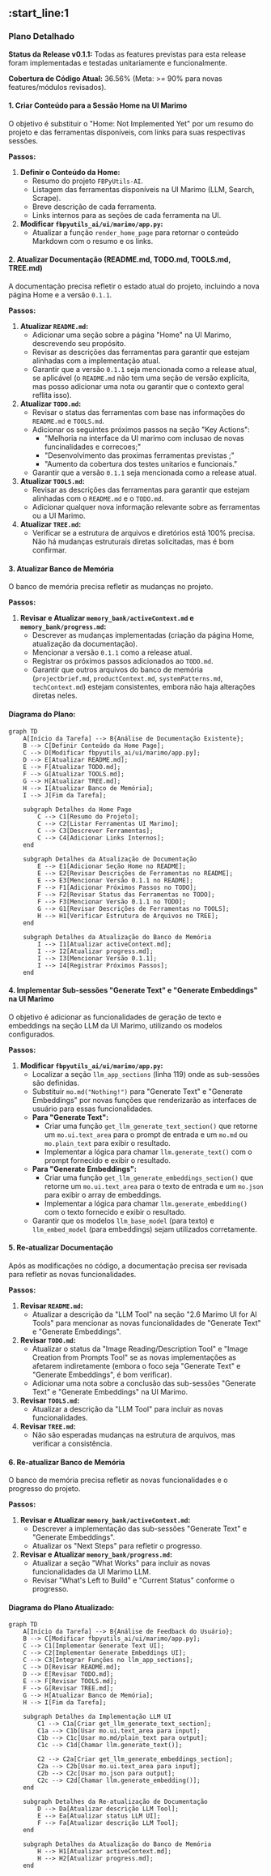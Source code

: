 :start_line:1
-------
### Plano Detalhado

**Status da Release v0.1.1:** Todas as features previstas para esta release foram implementadas e testadas unitariamente e funcionalmente.

**Cobertura de Código Atual:** 36.56% (Meta: >= 90% para novas features/módulos revisados).

#### 1. Criar Conteúdo para a Sessão Home na UI Marimo
O objetivo é substituir o "Home: Not Implemented Yet" por um resumo do projeto e das ferramentas disponíveis, com links para suas respectivas sessões.

**Passos:**
1.  **Definir o Conteúdo da Home:**
    *   Resumo do projeto `FBPyUtils-AI`.
    *   Listagem das ferramentas disponíveis na UI Marimo (LLM, Search, Scrape).
    *   Breve descrição de cada ferramenta.
    *   Links internos para as seções de cada ferramenta na UI.
2.  **Modificar `fbpyutils_ai/ui/marimo/app.py`:**
    *   Atualizar a função `render_home_page` para retornar o conteúdo Markdown com o resumo e os links.

#### 2. Atualizar Documentação (README.md, TODO.md, TOOLS.md, TREE.md)
A documentação precisa refletir o estado atual do projeto, incluindo a nova página Home e a versão `0.1.1`.

**Passos:**
1.  **Atualizar `README.md`:**
    *   Adicionar uma seção sobre a página "Home" na UI Marimo, descrevendo seu propósito.
    *   Revisar as descrições das ferramentas para garantir que estejam alinhadas com a implementação atual.
    *   Garantir que a versão `0.1.1` seja mencionada como a release atual, se aplicável (o `README.md` não tem uma seção de versão explícita, mas posso adicionar uma nota ou garantir que o contexto geral reflita isso).
2.  **Atualizar `TODO.md`:**
    *   Revisar o status das ferramentas com base nas informações do `README.md` e `TOOLS.md`.
    *   Adicionar os seguintes próximos passos na seção "Key Actions":
        *   "Melhoria na interface da UI marimo com inclusao de novas funcinalidades e correcoes;"
        *   "Desenvolvimento das proximas ferramentas previstas ;"
        *   "Aumento da cobertura dos testes unitarios e funcionais."
    *   Garantir que a versão `0.1.1` seja mencionada como a release atual.
3.  **Atualizar `TOOLS.md`:**
    *   Revisar as descrições das ferramentas para garantir que estejam alinhadas com o `README.md` e o `TODO.md`.
    *   Adicionar qualquer nova informação relevante sobre as ferramentas ou a UI Marimo.
4.  **Atualizar `TREE.md`:**
    *   Verificar se a estrutura de arquivos e diretórios está 100% precisa. Não há mudanças estruturais diretas solicitadas, mas é bom confirmar.

#### 3. Atualizar Banco de Memória
O banco de memória precisa refletir as mudanças no projeto.

**Passos:**
1.  **Revisar e Atualizar `memory_bank/activeContext.md` e `memory_bank/progress.md`:**
    *   Descrever as mudanças implementadas (criação da página Home, atualização da documentação).
    *   Mencionar a versão `0.1.1` como a release atual.
    *   Registrar os próximos passos adicionados ao `TODO.md`.
    *   Garantir que outros arquivos do banco de memória (`projectbrief.md`, `productContext.md`, `systemPatterns.md`, `techContext.md`) estejam consistentes, embora não haja alterações diretas neles.

#### Diagrama do Plano:

```mermaid
graph TD
    A[Início da Tarefa] --> B{Análise de Documentação Existente};
    B --> C[Definir Conteúdo da Home Page];
    C --> D[Modificar fbpyutils_ai/ui/marimo/app.py];
    D --> E[Atualizar README.md];
    E --> F[Atualizar TODO.md];
    F --> G[Atualizar TOOLS.md];
    G --> H[Atualizar TREE.md];
    H --> I[Atualizar Banco de Memória];
    I --> J[Fim da Tarefa];

    subgraph Detalhes da Home Page
        C --> C1[Resumo do Projeto];
        C --> C2[Listar Ferramentas UI Marimo];
        C --> C3[Descrever Ferramentas];
        C --> C4[Adicionar Links Internos];
    end

    subgraph Detalhes da Atualização de Documentação
        E --> E1[Adicionar Seção Home no README];
        E --> E2[Revisar Descrições de Ferramentas no README];
        E --> E3[Mencionar Versão 0.1.1 no README];
        F --> F1[Adicionar Próximos Passos no TODO];
        F --> F2[Revisar Status das Ferramentas no TODO];
        F --> F3[Mencionar Versão 0.1.1 no TODO];
        G --> G1[Revisar Descrições de Ferramentas no TOOLS];
        H --> H1[Verificar Estrutura de Arquivos no TREE];
    end

    subgraph Detalhes da Atualização do Banco de Memória
        I --> I1[Atualizar activeContext.md];
        I --> I2[Atualizar progress.md];
        I --> I3[Mencionar Versão 0.1.1];
        I --> I4[Registrar Próximos Passos];
    end
```

#### 4. Implementar Sub-sessões "Generate Text" e "Generate Embeddings" na UI Marimo
O objetivo é adicionar as funcionalidades de geração de texto e embeddings na seção LLM da UI Marimo, utilizando os modelos configurados.

**Passos:**
1.  **Modificar `fbpyutils_ai/ui/marimo/app.py`:**
    *   Localizar a seção `llm_app_sections` (linha 119) onde as sub-sessões são definidas.
    *   Substituir `mo.md("Nothing!")` para "Generate Text" e "Generate Embeddings" por novas funções que renderizarão as interfaces de usuário para essas funcionalidades.
    *   **Para "Generate Text":**
        *   Criar uma função `get_llm_generate_text_section()` que retorne um `mo.ui.text_area` para o prompt de entrada e um `mo.md` ou `mo.plain_text` para exibir o resultado.
        *   Implementar a lógica para chamar `llm.generate_text()` com o prompt fornecido e exibir o resultado.
    *   **Para "Generate Embeddings":**
        *   Criar uma função `get_llm_generate_embeddings_section()` que retorne um `mo.ui.text_area` para o texto de entrada e um `mo.json` para exibir o array de embeddings.
        *   Implementar a lógica para chamar `llm.generate_embedding()` com o texto fornecido e exibir o resultado.
    *   Garantir que os modelos `llm_base_model` (para texto) e `llm_embed_model` (para embeddings) sejam utilizados corretamente.

#### 5. Re-atualizar Documentação
Após as modificações no código, a documentação precisa ser revisada para refletir as novas funcionalidades.

**Passos:**
1.  **Revisar `README.md`:**
    *   Atualizar a descrição da "LLM Tool" na seção "2.6 Marimo UI for AI Tools" para mencionar as novas funcionalidades de "Generate Text" e "Generate Embeddings".
2.  **Revisar `TODO.md`:**
    *   Atualizar o status da "Image Reading/Description Tool" e "Image Creation from Prompts Tool" se as novas implementações as afetarem indiretamente (embora o foco seja "Generate Text" e "Generate Embeddings", é bom verificar).
    *   Adicionar uma nota sobre a conclusão das sub-sessões "Generate Text" e "Generate Embeddings" na UI Marimo.
3.  **Revisar `TOOLS.md`:**
    *   Atualizar a descrição da "LLM Tool" para incluir as novas funcionalidades.
4.  **Revisar `TREE.md`:**
    *   Não são esperadas mudanças na estrutura de arquivos, mas verificar a consistência.

#### 6. Re-atualizar Banco de Memória
O banco de memória precisa refletir as novas funcionalidades e o progresso do projeto.

**Passos:**
1.  **Revisar e Atualizar `memory_bank/activeContext.md`:**
    *   Descrever a implementação das sub-sessões "Generate Text" e "Generate Embeddings".
    *   Atualizar os "Next Steps" para refletir o progresso.
2.  **Revisar e Atualizar `memory_bank/progress.md`:**
    *   Atualizar a seção "What Works" para incluir as novas funcionalidades da UI Marimo LLM.
    *   Revisar "What's Left to Build" e "Current Status" conforme o progresso.

#### Diagrama do Plano Atualizado:

```mermaid
graph TD
    A[Início da Tarefa] --> B{Análise de Feedback do Usuário};
    B --> C[Modificar fbpyutils_ai/ui/marimo/app.py];
    C --> C1[Implementar Generate Text UI];
    C --> C2[Implementar Generate Embeddings UI];
    C --> C3[Integrar Funções no llm_app_sections];
    C --> D[Revisar README.md];
    D --> E[Revisar TODO.md];
    E --> F[Revisar TOOLS.md];
    F --> G[Revisar TREE.md];
    G --> H[Atualizar Banco de Memória];
    H --> I[Fim da Tarefa];

    subgraph Detalhes da Implementação LLM UI
        C1 --> C1a[Criar get_llm_generate_text_section];
        C1a --> C1b[Usar mo.ui.text_area para input];
        C1b --> C1c[Usar mo.md/plain_text para output];
        C1c --> C1d[Chamar llm.generate_text()];

        C2 --> C2a[Criar get_llm_generate_embeddings_section];
        C2a --> C2b[Usar mo.ui.text_area para input];
        C2b --> C2c[Usar mo.json para output];
        C2c --> C2d[Chamar llm.generate_embedding()];
    end

    subgraph Detalhes da Re-atualização de Documentação
        D --> Da[Atualizar descrição LLM Tool];
        E --> Ea[Atualizar status LLM UI];
        F --> Fa[Atualizar descrição LLM Tool];
    end

    subgraph Detalhes da Atualização do Banco de Memória
        H --> H1[Atualizar activeContext.md];
        H --> H2[Atualizar progress.md];
    end
